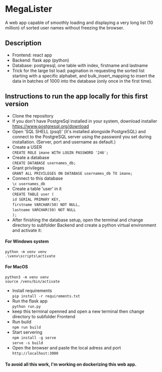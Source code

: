 # MegaLister
A web app capable of smoothly loading and displaying a very long list (10 million) of sorted user names  without freezing the browser.<br>

## Description
- Frontend: react app
- Backend: flask app (python)
- Database: postgresql, one table with index, firstname and lastname
- Trick for the large list load: pagination in requesting the sorted list starting with a specific alphabet, and bulk_insert_mapping to insert the data in batches of 1000 into the database (only once in the first time).
## Instructions to run the app locally for this first version<br>
- Clone the repository<br>
- If you don't have PostgreSql installed in your system, download installer https://www.postgresql.org/download<br>
- Open 'SQL SHELL (psql)' (it's installed alongside PostgreSQL) and connect to the PostgreSQL server using the password you set during installation. (Server, port and username as default.)<br>
- Create a USER <br>
    ``CREATE ROLE imane WITH LOGIN PASSWORD '246';``<br>
- Create a database<br>
  ``CREATE DATABASE usernames_db;``<br>
- Grant privileges<br>
    ``GRANT ALL PRIVILEGES ON DATABASE usernames_db TO imane;``<br>
- Connect to this database<br>
    ``\c usernames_db``<br>
- Create a table 'user' in it<br>
    ``CREATE TABLE user (``<br>
    ``id SERIAL PRIMARY KEY,``<br>
    ``firstname VARCHAR(50) NOT NULL,``<br>
    ``lastname VARCHAR(50) NOT NULL``<br>
    ``);``<br>
- After finishing the database setup, open the terminal and change directory to subfolder Backend and create a python virtual environment and activate it: <br>
#### For Windows system
    python -m venv venv 
    .\venv\scripts\activate
#### For MacOS
    python3 -m venv venv 
    source /venv/bin/activate
- Install requirements<br>
  ``pip install -r requirements.txt ``<br>
- Run the flask app<br>
    ``python run.py``
- keep this terminal openned and open a new terminal then change directory to subfolder Frontend<br>
- Run build<br>
    ``npm run build``<br>
- Start servering<br>
    ``npm install -g serve``<br>
    ``serve -s build``
- Open the browser and paste the local adress and port<br>
    ``http://localhost:3000``
#### To avoid all this work, I'm working on dockerizing this web app.
